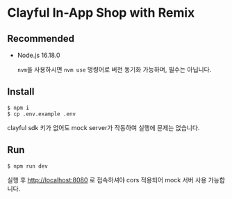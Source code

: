 # Clayful In-App Shop with Remix


## Recommended

- Node.js 16.18.0

  `nvm`을 사용하시면 `nvm use` 명령어로 버전 동기화 가능하며, 필수는 아닙니다.


## Install

```shell
$ npm i
$ cp .env.example .env
```
clayful sdk 키가 없어도 mock server가 작동하여 실행에 문제는 없습니다.


## Run

```shell
$ npm run dev
```

실행 후 [http://localhost:8080](http://localhost:8080) 로 접속하셔야 cors 적용되어 mock 서버 사용 가능합니다.